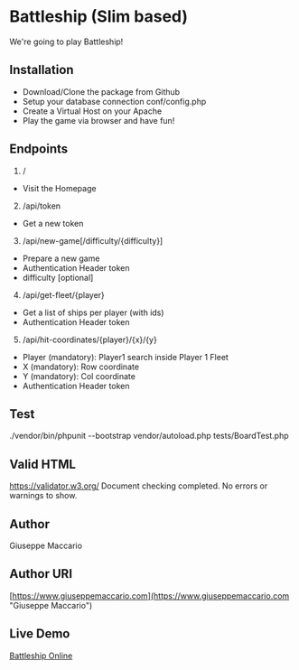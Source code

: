 # Battleship (Slim based)
We're going to play Battleship!

## Installation
- Download/Clone the package from Github
- Setup your database connection conf/config.php
- Create a Virtual Host on your Apache
- Play the game via browser and have fun!

## Endpoints
1. /

- Visit the Homepage

2. /api/token

- Get a new token

3. /api/new-game[/difficulty/{difficulty}]

- Prepare a new game
- Authentication Header token
- difficulty [optional]

4. /api/get-fleet/{player}

- Get a list of ships per player (with ids)
- Authentication Header token

5. /api/hit-coordinates/{player}/{x}/{y}

- Player (mandatory): Player1 search inside Player 1 Fleet
- X (mandatory): Row coordinate
- Y (mandatory): Col coordinate
- Authentication Header token

## Test
./vendor/bin/phpunit --bootstrap vendor/autoload.php tests/BoardTest.php

## Valid HTML
https://validator.w3.org/
Document checking completed. No errors or warnings to show.

## Author
Giuseppe Maccario

## Author URI
[https://www.giuseppemaccario.com](https://www.giuseppemaccario.com "Giuseppe Maccario")

## Live Demo
[Battleship Online](https://www.giuseppemaccario.com/battleship "Battleship online")